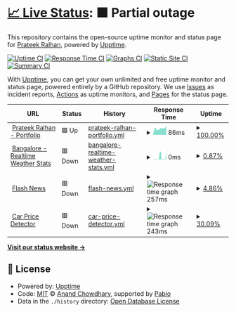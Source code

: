 # [📈 Live Status](https://prateekralhan.github.io/status): <!--live status--> **🟧 Partial outage**

This repository contains the open-source uptime monitor and status page for [Prateek Ralhan](https://prateekralhan.github.io), powered by [Upptime](https://github.com/upptime/upptime).

[![Uptime CI](https://github.com/prateekralhan/status/workflows/Uptime%20CI/badge.svg)](https://github.com/prateekralhan/status/actions?query=workflow%3A%22Uptime+CI%22)
[![Response Time CI](https://github.com/prateekralhan/status/workflows/Response%20Time%20CI/badge.svg)](https://github.com/prateekralhan/status/actions?query=workflow%3A%22Response+Time+CI%22)
[![Graphs CI](https://github.com/prateekralhan/status/workflows/Graphs%20CI/badge.svg)](https://github.com/prateekralhan/status/actions?query=workflow%3A%22Graphs+CI%22)
[![Static Site CI](https://github.com/prateekralhan/status/workflows/Static%20Site%20CI/badge.svg)](https://github.com/prateekralhan/status/actions?query=workflow%3A%22Static+Site+CI%22)
[![Summary CI](https://github.com/prateekralhan/status/workflows/Summary%20CI/badge.svg)](https://github.com/prateekralhan/status/actions?query=workflow%3A%22Summary+CI%22)

With [Upptime](https://upptime.js.org), you can get your own unlimited and free uptime monitor and status page, powered entirely by a GitHub repository. We use [Issues](https://github.com/prateekralhan/status/issues) as incident reports, [Actions](https://github.com/prateekralhan/status/actions) as uptime monitors, and [Pages](https://prateekralhan.github.io/status) for the status page.

<!--start: status pages-->
<!-- This summary is generated by Upptime (https://github.com/upptime/upptime) -->
<!-- Do not edit this manually, your changes will be overwritten -->
<!-- prettier-ignore -->
| URL | Status | History | Response Time | Uptime |
| --- | ------ | ------- | ------------- | ------ |
| <img alt="" src="https://icons.duckduckgo.com/ip3/prateekralhan.github.io.ico" height="13"> [Prateek Ralhan - Portfolio](https://prateekralhan.github.io/) | 🟩 Up | [prateek-ralhan-portfolio.yml](https://github.com/prateekralhan/website-status/commits/HEAD/history/prateek-ralhan-portfolio.yml) | <details><summary><img alt="Response time graph" src="./graphs/prateek-ralhan-portfolio/response-time-week.png" height="20"> 86ms</summary><br><a href="https://prateekralhan.github.io/status/history/prateek-ralhan-portfolio"><img alt="Response time 86" src="https://img.shields.io/endpoint?url=https%3A%2F%2Fraw.githubusercontent.com%2Fprateekralhan%2Fwebsite-status%2FHEAD%2Fapi%2Fprateek-ralhan-portfolio%2Fresponse-time.json"></a><br><a href="https://prateekralhan.github.io/status/history/prateek-ralhan-portfolio"><img alt="24-hour response time 86" src="https://img.shields.io/endpoint?url=https%3A%2F%2Fraw.githubusercontent.com%2Fprateekralhan%2Fwebsite-status%2FHEAD%2Fapi%2Fprateek-ralhan-portfolio%2Fresponse-time-day.json"></a><br><a href="https://prateekralhan.github.io/status/history/prateek-ralhan-portfolio"><img alt="7-day response time 86" src="https://img.shields.io/endpoint?url=https%3A%2F%2Fraw.githubusercontent.com%2Fprateekralhan%2Fwebsite-status%2FHEAD%2Fapi%2Fprateek-ralhan-portfolio%2Fresponse-time-week.json"></a><br><a href="https://prateekralhan.github.io/status/history/prateek-ralhan-portfolio"><img alt="30-day response time 86" src="https://img.shields.io/endpoint?url=https%3A%2F%2Fraw.githubusercontent.com%2Fprateekralhan%2Fwebsite-status%2FHEAD%2Fapi%2Fprateek-ralhan-portfolio%2Fresponse-time-month.json"></a><br><a href="https://prateekralhan.github.io/status/history/prateek-ralhan-portfolio"><img alt="1-year response time 86" src="https://img.shields.io/endpoint?url=https%3A%2F%2Fraw.githubusercontent.com%2Fprateekralhan%2Fwebsite-status%2FHEAD%2Fapi%2Fprateek-ralhan-portfolio%2Fresponse-time-year.json"></a></details> | <details><summary><a href="https://prateekralhan.github.io/status/history/prateek-ralhan-portfolio">100.00%</a></summary><a href="https://prateekralhan.github.io/status/history/prateek-ralhan-portfolio"><img alt="All-time uptime 100.00%" src="https://img.shields.io/endpoint?url=https%3A%2F%2Fraw.githubusercontent.com%2Fprateekralhan%2Fwebsite-status%2FHEAD%2Fapi%2Fprateek-ralhan-portfolio%2Fuptime.json"></a><br><a href="https://prateekralhan.github.io/status/history/prateek-ralhan-portfolio"><img alt="24-hour uptime 100.00%" src="https://img.shields.io/endpoint?url=https%3A%2F%2Fraw.githubusercontent.com%2Fprateekralhan%2Fwebsite-status%2FHEAD%2Fapi%2Fprateek-ralhan-portfolio%2Fuptime-day.json"></a><br><a href="https://prateekralhan.github.io/status/history/prateek-ralhan-portfolio"><img alt="7-day uptime 100.00%" src="https://img.shields.io/endpoint?url=https%3A%2F%2Fraw.githubusercontent.com%2Fprateekralhan%2Fwebsite-status%2FHEAD%2Fapi%2Fprateek-ralhan-portfolio%2Fuptime-week.json"></a><br><a href="https://prateekralhan.github.io/status/history/prateek-ralhan-portfolio"><img alt="30-day uptime 100.00%" src="https://img.shields.io/endpoint?url=https%3A%2F%2Fraw.githubusercontent.com%2Fprateekralhan%2Fwebsite-status%2FHEAD%2Fapi%2Fprateek-ralhan-portfolio%2Fuptime-month.json"></a><br><a href="https://prateekralhan.github.io/status/history/prateek-ralhan-portfolio"><img alt="1-year uptime 100.00%" src="https://img.shields.io/endpoint?url=https%3A%2F%2Fraw.githubusercontent.com%2Fprateekralhan%2Fwebsite-status%2FHEAD%2Fapi%2Fprateek-ralhan-portfolio%2Fuptime-year.json"></a></details>
| <img alt="" src="https://icons.duckduckgo.com/ip3/bangalore-weather-stats.streamlit.app.ico" height="13"> [Bangalore - Realtime Weather Stats](https://bangalore-weather-stats.streamlit.app/) | 🟥 Down | [bangalore-realtime-weather-stats.yml](https://github.com/prateekralhan/website-status/commits/HEAD/history/bangalore-realtime-weather-stats.yml) | <details><summary><img alt="Response time graph" src="./graphs/bangalore-realtime-weather-stats/response-time-week.png" height="20"> 0ms</summary><br><a href="https://prateekralhan.github.io/status/history/bangalore-realtime-weather-stats"><img alt="Response time 0" src="https://img.shields.io/endpoint?url=https%3A%2F%2Fraw.githubusercontent.com%2Fprateekralhan%2Fwebsite-status%2FHEAD%2Fapi%2Fbangalore-realtime-weather-stats%2Fresponse-time.json"></a><br><a href="https://prateekralhan.github.io/status/history/bangalore-realtime-weather-stats"><img alt="24-hour response time 0" src="https://img.shields.io/endpoint?url=https%3A%2F%2Fraw.githubusercontent.com%2Fprateekralhan%2Fwebsite-status%2FHEAD%2Fapi%2Fbangalore-realtime-weather-stats%2Fresponse-time-day.json"></a><br><a href="https://prateekralhan.github.io/status/history/bangalore-realtime-weather-stats"><img alt="7-day response time 0" src="https://img.shields.io/endpoint?url=https%3A%2F%2Fraw.githubusercontent.com%2Fprateekralhan%2Fwebsite-status%2FHEAD%2Fapi%2Fbangalore-realtime-weather-stats%2Fresponse-time-week.json"></a><br><a href="https://prateekralhan.github.io/status/history/bangalore-realtime-weather-stats"><img alt="30-day response time 0" src="https://img.shields.io/endpoint?url=https%3A%2F%2Fraw.githubusercontent.com%2Fprateekralhan%2Fwebsite-status%2FHEAD%2Fapi%2Fbangalore-realtime-weather-stats%2Fresponse-time-month.json"></a><br><a href="https://prateekralhan.github.io/status/history/bangalore-realtime-weather-stats"><img alt="1-year response time 0" src="https://img.shields.io/endpoint?url=https%3A%2F%2Fraw.githubusercontent.com%2Fprateekralhan%2Fwebsite-status%2FHEAD%2Fapi%2Fbangalore-realtime-weather-stats%2Fresponse-time-year.json"></a></details> | <details><summary><a href="https://prateekralhan.github.io/status/history/bangalore-realtime-weather-stats">0.87%</a></summary><a href="https://prateekralhan.github.io/status/history/bangalore-realtime-weather-stats"><img alt="All-time uptime 0.87%" src="https://img.shields.io/endpoint?url=https%3A%2F%2Fraw.githubusercontent.com%2Fprateekralhan%2Fwebsite-status%2FHEAD%2Fapi%2Fbangalore-realtime-weather-stats%2Fuptime.json"></a><br><a href="https://prateekralhan.github.io/status/history/bangalore-realtime-weather-stats"><img alt="24-hour uptime 0.87%" src="https://img.shields.io/endpoint?url=https%3A%2F%2Fraw.githubusercontent.com%2Fprateekralhan%2Fwebsite-status%2FHEAD%2Fapi%2Fbangalore-realtime-weather-stats%2Fuptime-day.json"></a><br><a href="https://prateekralhan.github.io/status/history/bangalore-realtime-weather-stats"><img alt="7-day uptime 0.87%" src="https://img.shields.io/endpoint?url=https%3A%2F%2Fraw.githubusercontent.com%2Fprateekralhan%2Fwebsite-status%2FHEAD%2Fapi%2Fbangalore-realtime-weather-stats%2Fuptime-week.json"></a><br><a href="https://prateekralhan.github.io/status/history/bangalore-realtime-weather-stats"><img alt="30-day uptime 0.87%" src="https://img.shields.io/endpoint?url=https%3A%2F%2Fraw.githubusercontent.com%2Fprateekralhan%2Fwebsite-status%2FHEAD%2Fapi%2Fbangalore-realtime-weather-stats%2Fuptime-month.json"></a><br><a href="https://prateekralhan.github.io/status/history/bangalore-realtime-weather-stats"><img alt="1-year uptime 0.87%" src="https://img.shields.io/endpoint?url=https%3A%2F%2Fraw.githubusercontent.com%2Fprateekralhan%2Fwebsite-status%2FHEAD%2Fapi%2Fbangalore-realtime-weather-stats%2Fuptime-year.json"></a></details>
| <img alt="" src="https://icons.duckduckgo.com/ip3/flash-news-python.herokuapp.com.ico" height="13"> [Flash News](https://flash-news-python.herokuapp.com/) | 🟥 Down | [flash-news.yml](https://github.com/prateekralhan/website-status/commits/HEAD/history/flash-news.yml) | <details><summary><img alt="Response time graph" src="./graphs/flash-news/response-time-week.png" height="20"> 257ms</summary><br><a href="https://prateekralhan.github.io/status/history/flash-news"><img alt="Response time 257" src="https://img.shields.io/endpoint?url=https%3A%2F%2Fraw.githubusercontent.com%2Fprateekralhan%2Fwebsite-status%2FHEAD%2Fapi%2Fflash-news%2Fresponse-time.json"></a><br><a href="https://prateekralhan.github.io/status/history/flash-news"><img alt="24-hour response time 257" src="https://img.shields.io/endpoint?url=https%3A%2F%2Fraw.githubusercontent.com%2Fprateekralhan%2Fwebsite-status%2FHEAD%2Fapi%2Fflash-news%2Fresponse-time-day.json"></a><br><a href="https://prateekralhan.github.io/status/history/flash-news"><img alt="7-day response time 257" src="https://img.shields.io/endpoint?url=https%3A%2F%2Fraw.githubusercontent.com%2Fprateekralhan%2Fwebsite-status%2FHEAD%2Fapi%2Fflash-news%2Fresponse-time-week.json"></a><br><a href="https://prateekralhan.github.io/status/history/flash-news"><img alt="30-day response time 257" src="https://img.shields.io/endpoint?url=https%3A%2F%2Fraw.githubusercontent.com%2Fprateekralhan%2Fwebsite-status%2FHEAD%2Fapi%2Fflash-news%2Fresponse-time-month.json"></a><br><a href="https://prateekralhan.github.io/status/history/flash-news"><img alt="1-year response time 257" src="https://img.shields.io/endpoint?url=https%3A%2F%2Fraw.githubusercontent.com%2Fprateekralhan%2Fwebsite-status%2FHEAD%2Fapi%2Fflash-news%2Fresponse-time-year.json"></a></details> | <details><summary><a href="https://prateekralhan.github.io/status/history/flash-news">4.86%</a></summary><a href="https://prateekralhan.github.io/status/history/flash-news"><img alt="All-time uptime 4.86%" src="https://img.shields.io/endpoint?url=https%3A%2F%2Fraw.githubusercontent.com%2Fprateekralhan%2Fwebsite-status%2FHEAD%2Fapi%2Fflash-news%2Fuptime.json"></a><br><a href="https://prateekralhan.github.io/status/history/flash-news"><img alt="24-hour uptime 4.86%" src="https://img.shields.io/endpoint?url=https%3A%2F%2Fraw.githubusercontent.com%2Fprateekralhan%2Fwebsite-status%2FHEAD%2Fapi%2Fflash-news%2Fuptime-day.json"></a><br><a href="https://prateekralhan.github.io/status/history/flash-news"><img alt="7-day uptime 4.86%" src="https://img.shields.io/endpoint?url=https%3A%2F%2Fraw.githubusercontent.com%2Fprateekralhan%2Fwebsite-status%2FHEAD%2Fapi%2Fflash-news%2Fuptime-week.json"></a><br><a href="https://prateekralhan.github.io/status/history/flash-news"><img alt="30-day uptime 4.86%" src="https://img.shields.io/endpoint?url=https%3A%2F%2Fraw.githubusercontent.com%2Fprateekralhan%2Fwebsite-status%2FHEAD%2Fapi%2Fflash-news%2Fuptime-month.json"></a><br><a href="https://prateekralhan.github.io/status/history/flash-news"><img alt="1-year uptime 4.86%" src="https://img.shields.io/endpoint?url=https%3A%2F%2Fraw.githubusercontent.com%2Fprateekralhan%2Fwebsite-status%2FHEAD%2Fapi%2Fflash-news%2Fuptime-year.json"></a></details>
| <img alt="" src="https://icons.duckduckgo.com/ip3/car-price-predict-app.herokuapp.com.ico" height="13"> [Car Price Detector](https://car-price-predict-app.herokuapp.com/) | 🟥 Down | [car-price-detector.yml](https://github.com/prateekralhan/website-status/commits/HEAD/history/car-price-detector.yml) | <details><summary><img alt="Response time graph" src="./graphs/car-price-detector/response-time-week.png" height="20"> 243ms</summary><br><a href="https://prateekralhan.github.io/status/history/car-price-detector"><img alt="Response time 243" src="https://img.shields.io/endpoint?url=https%3A%2F%2Fraw.githubusercontent.com%2Fprateekralhan%2Fwebsite-status%2FHEAD%2Fapi%2Fcar-price-detector%2Fresponse-time.json"></a><br><a href="https://prateekralhan.github.io/status/history/car-price-detector"><img alt="24-hour response time 243" src="https://img.shields.io/endpoint?url=https%3A%2F%2Fraw.githubusercontent.com%2Fprateekralhan%2Fwebsite-status%2FHEAD%2Fapi%2Fcar-price-detector%2Fresponse-time-day.json"></a><br><a href="https://prateekralhan.github.io/status/history/car-price-detector"><img alt="7-day response time 243" src="https://img.shields.io/endpoint?url=https%3A%2F%2Fraw.githubusercontent.com%2Fprateekralhan%2Fwebsite-status%2FHEAD%2Fapi%2Fcar-price-detector%2Fresponse-time-week.json"></a><br><a href="https://prateekralhan.github.io/status/history/car-price-detector"><img alt="30-day response time 243" src="https://img.shields.io/endpoint?url=https%3A%2F%2Fraw.githubusercontent.com%2Fprateekralhan%2Fwebsite-status%2FHEAD%2Fapi%2Fcar-price-detector%2Fresponse-time-month.json"></a><br><a href="https://prateekralhan.github.io/status/history/car-price-detector"><img alt="1-year response time 243" src="https://img.shields.io/endpoint?url=https%3A%2F%2Fraw.githubusercontent.com%2Fprateekralhan%2Fwebsite-status%2FHEAD%2Fapi%2Fcar-price-detector%2Fresponse-time-year.json"></a></details> | <details><summary><a href="https://prateekralhan.github.io/status/history/car-price-detector">30.09%</a></summary><a href="https://prateekralhan.github.io/status/history/car-price-detector"><img alt="All-time uptime 30.09%" src="https://img.shields.io/endpoint?url=https%3A%2F%2Fraw.githubusercontent.com%2Fprateekralhan%2Fwebsite-status%2FHEAD%2Fapi%2Fcar-price-detector%2Fuptime.json"></a><br><a href="https://prateekralhan.github.io/status/history/car-price-detector"><img alt="24-hour uptime 30.09%" src="https://img.shields.io/endpoint?url=https%3A%2F%2Fraw.githubusercontent.com%2Fprateekralhan%2Fwebsite-status%2FHEAD%2Fapi%2Fcar-price-detector%2Fuptime-day.json"></a><br><a href="https://prateekralhan.github.io/status/history/car-price-detector"><img alt="7-day uptime 30.09%" src="https://img.shields.io/endpoint?url=https%3A%2F%2Fraw.githubusercontent.com%2Fprateekralhan%2Fwebsite-status%2FHEAD%2Fapi%2Fcar-price-detector%2Fuptime-week.json"></a><br><a href="https://prateekralhan.github.io/status/history/car-price-detector"><img alt="30-day uptime 30.09%" src="https://img.shields.io/endpoint?url=https%3A%2F%2Fraw.githubusercontent.com%2Fprateekralhan%2Fwebsite-status%2FHEAD%2Fapi%2Fcar-price-detector%2Fuptime-month.json"></a><br><a href="https://prateekralhan.github.io/status/history/car-price-detector"><img alt="1-year uptime 30.09%" src="https://img.shields.io/endpoint?url=https%3A%2F%2Fraw.githubusercontent.com%2Fprateekralhan%2Fwebsite-status%2FHEAD%2Fapi%2Fcar-price-detector%2Fuptime-year.json"></a></details>

<!--end: status pages-->

[**Visit our status website →**](https://prateekralhan.github.io/status)

## 📄 License

- Powered by: [Upptime](https://github.com/upptime/upptime)
- Code: [MIT](./LICENSE) © [Anand Chowdhary](https://anandchowdhary.com), supported by [Pabio](https://pabio.com)
- Data in the `./history` directory: [Open Database License](https://opendatacommons.org/licenses/odbl/1-0/)
